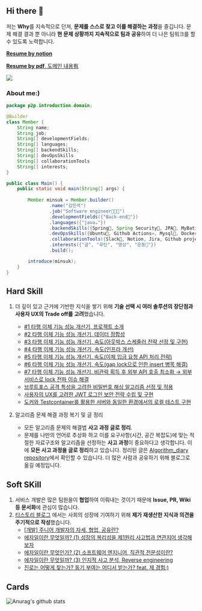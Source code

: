 ## Hi there 👋

 저는 **Why**를 지속적으로 던져, **문제를 스스로 찾고 이를 해결하는 과정**을 즐깁니다. 문제 해결 결과 뿐 아니라 **현 문제 상황까지 지속적으로 팀과 공유**하여 더 나은 팀워크를 할 수 있도록 노력합니다.
 

 [**Resume by notion**](https://excellent-snowshoe-c4c.notion.site/Kim-MinSuk-1238eab976484c3f86345913f638913f)
 
 [**Resume by pdf**, 도메인 내용有](https://drive.google.com/file/d/10XDo9kj-NuXDWKIURdNJVU6ZSio0Wcu5/view?usp=share_link)
 
 <a href="https://ujkim-game.tistory.com/"><img src="https://img.shields.io/badge/ Tech blog-000000?style=flat-square&logo=Tistory&logoColor=FFFFFF"/></a>
 
### **About me:)**

``` java
package p2p.introduction.domain;

@Builder
class Member {
    String name;
    String job;
    String[] developmentFields;
    String[] languages;
    String[] backendSkills;
    String[] devOpsSkills
    String[] collaborationTools
    String[] interests;
}

public class Main() {
    public static void main(String[] args) {
    
        Member minsuk = Member.builder()
                .name("김민석")
                .job("Software engineer🧑🏽‍💻")
                .developmentFields({"Back-end🔭"})
                .languages({"java☕"})
                .backendSkills({Spring🌱, Spring Security🔐, JPA🔧, MyBatis🦤, Junit55️⃣, Mockito🍸, Gradle🐘})
                .devOpsSkills({Ubuntu🐺, Github Actions♾️, Mysql🐬, Docker🐋 AWS EC2☁️, S3, CodeDeploy, SecretsManager})
                .collaborationTools({Slack📑, Notion, Jira, Github project, Git, Intellij})
                .interests({"글", "루틴", "명상", "운동👯"})
                .build();

        introduce(minsuk);
    }
}
```

## Hard Skill
 1. 더 깊이 있고 근거에 기반한 지식을 쌓기 위해 **기술 선택 시 여러 솔루션의 장단점과 사용자 UX의 Trade off를 고려**했습니다. 
     - [#1 타행 이체 기능 성능 개선기, 프로젝트 소개](https://ujkim-game.tistory.com/90)
     - [#2 타행 이체 기능 성능 개선기, 데이터 정합성](https://ujkim-game.tistory.com/91)
     - [#3 타행 이체 기능 성능 개선기, 속도(아웃박스 스케줄러 전략 선정 및 구현)](https://ujkim-game.tistory.com/92)
     - [#4 타행 이체 기능 성능 개선기, 속도(인프라 개선)](https://ujkim-game.tistory.com/93)
     - [#5 타행 이체 기능 성능 개선기, 속도(이체 입금 요청 API 처리 전략)](https://ujkim-game.tistory.com/94)
     - [#6 타행 이체 기능 성능 개선기, 속도(gap lock으로 인한 insert 병목 해결)](https://ujkim-game.tistory.com/96)
     - [#7 타행 이체 기능 성능 개선기, 비관락 획득 후 외부 API 호출 최소화 → 외부 서비스로 lock 전파 이슈 해결](https://excellent-snowshoe-c4c.notion.site/API-lock-73fd3720aff546f09401a0d4bb5b2eef)
     - [브루트포스 공격 특성을 고려한 비밀번호 해싱 알고리즘 선정 및 적용](https://ujkim-game.tistory.com/67)
     - [사용자의 UX를 고려한 JWT 로그인 보안 전략 수립 및 구현](https://ujkim-game.tistory.com/74)
     - [도커와 Testcontainer를 활용한 서버와 동일한 환경에서의 로컬 테스트 구현](https://ujkim-game.tistory.com/81)
     

 2. 알고리즘 문제 해결 과정 복기 및 글 정리
     - 모든 알고리즘 문제의 해결법 **사고 과정 글로 정리**.
     - 문제를 나만의 언어로 추상화 하고 이를 요구사항(시간, 공간 복잡도)에 맞는 적절한 자료구조와 알고리즘을 선정하는 **사고 과정**이 중요하다고 생각합니다. 이에 **모든 사고 과정을 글로 정리**하고 있습니다. 정리된 글은 [Algorithm_diary repository](https://github.com/michaelkimm/Algorithm_diary)에서 확인할 수 있습니다. 더 많은 사람과 공유하기 위해 블로그로 옮길 예정입니다.
 
 
## Soft SKill
 1. 서비스 개발은 많은 팀원을이 **협업**하여 이뤄내는 것이기 때문에 **Issue, PR, Wiki 등 문서화**에 관심이 많습니다.
 2. [티스토리 블로그](https://ujkim-game.tistory.com/) 에서는 사회의 성장에 기여하기 위해 **제가 재생산한 지식과 의견을 주기적으로 작성**했습니다.
    - [[개발] 주니어 개발자의 자세, 협업, 공유란?](https://ujkim-game.tistory.com/89) 
    - [에자일이란 무엇일까? (1) 성장의 복리성을 제1원리 사고법과 연관지어 생각해보자](https://ujkim-game.tistory.com/76)
    - [에자일이란 무엇인가? (2) 소프트웨어 엔지니어, 직관적 전문성이란?](https://ujkim-game.tistory.com/78)
    - [에자일이란 무엇일까? (3) 인지적 사고 분석, Reverse engineering](https://ujkim-game.tistory.com/79)
    - [진로는 어떻게 찾는가? 동기 부여는 어디서 받는가? feat. 제 경험:)](https://ujkim-game.tistory.com/77)

## Cards
![Anurag's github stats](https://github-readme-stats.vercel.app/api?username=michaelkimm&show_icons=true&theme=tokyonight)



<!--
**michaelkimm/michaelkimm** is a ✨ _special_ ✨ repository because its `README.md` (this file) appears on your GitHub profile.

Here are some ideas to get you started:

- 🔭 I’m currently working on ...
- 🌱 I’m currently learning ...
- 👯 I’m looking to collaborate on ...
- 🤔 I’m looking for help with ...
- 💬 Ask me about ...
- 📫 How to reach me: ...
- 😄 Pronouns: ...
- ⚡ Fun fact: ...
-->
